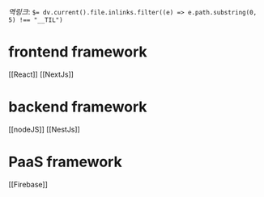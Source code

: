 *역링크*: `$= dv.current().file.inlinks.filter((e) => e.path.substring(0, 5) !== "__TIL")`

# frontend framework
[[React]]
[[NextJs]]

# backend framework
[[nodeJS]]
[[NestJs]]

# PaaS framework
[[Firebase]]